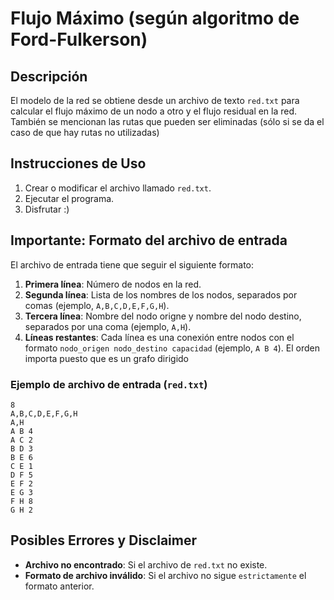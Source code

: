 # Flujo Máximo (según algoritmo de Ford-Fulkerson)

## Descripción
El modelo de la red se obtiene desde un archivo de texto `red.txt` para calcular el flujo máximo de un nodo a otro y el flujo residual en la red. También se mencionan las rutas que pueden ser eliminadas (sólo si se da el caso de que hay rutas no utilizadas)

## Instrucciones de Uso
1. Crear o modificar el archivo llamado `red.txt`.
2. Ejecutar el programa.
3. Disfrutar :)

## Importante: Formato del archivo de entrada
El archivo de entrada tiene que seguir el siguiente formato:

1. **Primera línea**: Número de nodos en la red.
2. **Segunda línea**: Lista de los nombres de los nodos, separados por comas (ejemplo, `A,B,C,D,E,F,G,H`).
3. **Tercera línea**: Nombre del nodo origne y nombre del nodo destino, separados por una coma (ejemplo, `A,H`).
4. **Líneas restantes**: Cada línea es una conexión entre nodos con el formato `nodo_origen nodo_destino capacidad` (ejemplo, `A B 4`). El orden importa puesto que es un grafo dirigido

### Ejemplo de archivo de entrada (`red.txt`)
```
8
A,B,C,D,E,F,G,H
A,H
A B 4
A C 2
B D 3
B E 6
C E 1
D F 5
E F 2
E G 3
F H 8
G H 2
```

## Posibles Errores y Disclaimer
- **Archivo no encontrado**: Si el archivo de `red.txt` no existe.
- **Formato de archivo inválido**: Si el archivo no sigue `estrictamente` el formato anterior.

